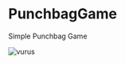 # PunchbagGame
 

Simple Punchbag Game

 



![vurus](https://user-images.githubusercontent.com/35347062/59955271-e71b3700-9491-11e9-8cf1-b38e64be0974.PNG)



 
